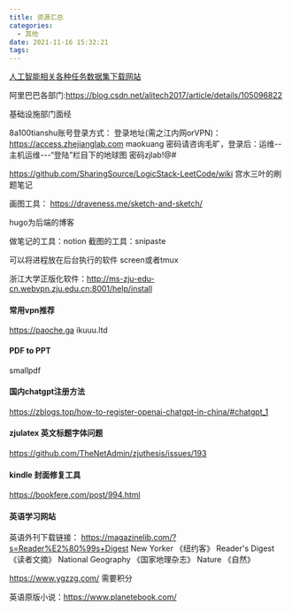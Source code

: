 ```yaml
---
title: 资源汇总
categories:
  - 其他
date: 2021-11-16 15:32:21
tags:
---
```



[人工智能相关各种任务数据集下载网站](https://www.payititi.com/)

阿里巴巴各部门:https://blog.csdn.net/alitech2017/article/details/105096822

基础设施部门面经

8a100tianshu账号登录方式：
登录地址(需之江内网orVPN)：https://access.zhejianglab.com  maokuang 密码请咨询毛旷，登录后：运维--主机运维---“登陆”栏目下的地球图
密码zjlab!@#


https://github.com/SharingSource/LogicStack-LeetCode/wiki 宫水三叶的刷题笔记

画图工具：
https://draveness.me/sketch-and-sketch/

hugo为后端的博客

做笔记的工具：notion 截图的工具：snipaste

可以将进程放在后台执行的软件 screen或者tmux

浙江大学正版化软件：http://ms-zju-edu-cn.webvpn.zju.edu.cn:8001/help/install


#### 常用vpn推荐
https://paoche.ga
ikuuu.ltd


#### PDF to PPT
smallpdf


#### 国内chatgpt注册方法
https://zblogs.top/how-to-register-openai-chatgpt-in-china/#chatgpt_1

#### zjulatex 英文标题字体问题
https://github.com/TheNetAdmin/zjuthesis/issues/193


#### kindle 封面修复工具
https://bookfere.com/post/994.html

#### 英语学习网站
英语外刊下载链接： https://magazinelib.com/?s=Reader%E2%80%99s+Digest
New Yorker 《纽约客》
Reader's Digest 《读者文摘》
National Geography 《国家地理杂志》
Nature  《自然》


https://www.ygzzg.com/ 需要积分

英语原版小说：https://www.planetebook.com/